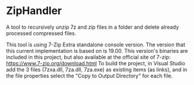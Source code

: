 # ZipHandler
A tool to recursively unzip 7z and zip files in a folder and delete already processed compressed files. 

This tool is using 7-Zip Extra standalone console version. The version that this current implementation is based on is 19.00. This version's binaries are included in this project, but also available at the official site of 7-zip: https://www.7-zip.org/download.html
To build the project, in Visual Studio add the 3 files (7zxa.dll, 7za.dll, 7za.exe) as existing items (as links), and in the file properties select the "Copy to Output Directory" for each file.
